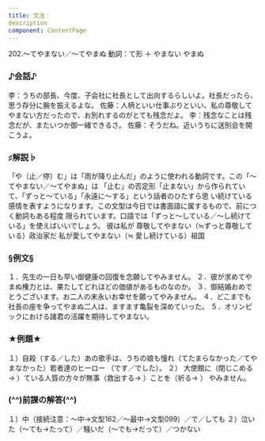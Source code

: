 ```yaml
---
title: 文法：
description
component: ContentPage
---
```



202.～てやまない／～てやまぬ
動詞：て形 ＋ やまない
やまぬ
### ♪会話♪
李：うちの部長、今度、子会社に社長として出向するらしいよ。社長だったら、思う存分に腕を振えるよな。 佐藤：人柄といい仕事ぶりといい、私の尊敬してやまない方だったので、お別れするのがとても残念だよ。
李：残念なことは残念だが、またいつか御一緒できるさ。
佐藤：そうだね。近いうちに送別会を開こうよ。
### ♯解説♭
「や（止／停）む」は「雨が降り止んだ」のように使われる動詞です。この「～てやまない／～てやまぬ」は 「止む」の否定形「止まない」から作られていて、「ずっと～ている」「永遠に～する」という話者のひたすら思 い続けている感情を表すようになります。この文型は今日では書面語に属するもので、前につく動詞もある程度 限られています。口語では「ずっと～している／～し続けている」を使えばいいでしょう。
彼は私が 尊敬してやまない（≒ずっと尊敬している）政治家だ 私が愛してやまない（≒ 愛し続けている）祖国
### §例文§
１．先生の一日も早い御健康の回復を念願してやみません。
２．彼が求めてやまぬ権力とは、果たしてどれほどの価値があるものなのか。
３．御結婚おめでとうございます。お二人の末永いお幸せを願ってやみません。
４．どこまでも社長の座を争ってやまぬ二人は、ますます亀裂を深めていった。
５．オリンピックにおける諸君の活躍を期待してやまない。
### ★例題★
１）自殺（する／した）あの歌手は、うちの娘も憧れ（てたまらなかった／てやまなかった）若者達のヒーロー
（です／でした）。
２） 大使館に（閉じこめる→ ）ている人質の方々が無事（救出する→ ）ことを（祈る→ ）
やみません。
### (^^)前課の解答(^^)
１）中（接続注意：～中→文型162／～最中→文型099）／で／しても
２）泣いた（～ても→たって）／騒いだ（～でも→だって）／つかない
